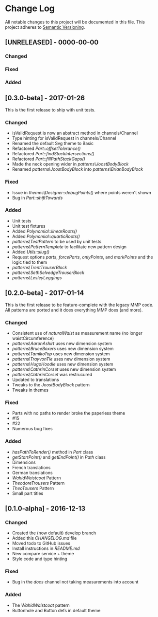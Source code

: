 # Change Log
All notable changes to this project will be documented in this file.
This project adheres to [Semantic Versioning](http://semver.org/).

## [UNRELEASED] - 0000-00-00

### Changed

### Fixed

### Added

## [0.3.0-beta] - 2017-01-26

This is the first release to ship with unit tests.

### Changed

- isValidRequest is now an abstract method in channels/Channel
- Type hinting for isValidRequest in channels/Channel
- Renamed the default Svg theme to Basic
- Refactored  _Part::offsetTolerance()_
- Refactored _Part::findStackIntersections()_
- Refactored _Part::fillPathStackGaps()_
- Made the neck opening wider in _patterns\JoostBodyBlock_
- Renamed _patterns\JoostBodyBlock_ into _patterns\BrianBodyBlock_

### Fixed

- Issue in _themes\Designer::debugPoints()_ where points weren't shown
- Bug in _Part::shiftTowards_

### Added

- Unit tests
- Unit test fixtures
- Added _Polynomial::linearRoots()_
- Added _Polynomial::quarticRoots()_
- _patterns\TestPattern_ to be used by unit tests
- _patterns\PatternTemplate_ to facilitate new pattern design
- Added _Utils::slug()_
- Request options _parts_, _forceParts_, _onlyPoints_, and _markPoints_ and the logic tied to them
- _patterns\TrentTrouserBlock_
- _patterns\SethSelvedgeTrouserBlock_
- _patterns\LesleyLeggings_


## [0.2.0-beta] - 2017-01-14

This is the first release to be feature-complete with the legacy MMP code.
All patterns are ported and it does everything MMP does (and more).

### Changed
- Consistent use of _naturalWaist_ as measurement name (no longer waistCircumference)
- _patterns\AaronAshirt_ uses new dimension system
- _patterns\BruceBoxers_ uses new dimension system
- _patterns\TamikoTop_ uses new dimension system
- _patterns\TrayvonTie_ uses new dimension system
- _patterns\HugoHoodie_ uses new dimension system
- _patterns\CathrinCorset_ uses new dimension system
- _patterns\CathrinCorset_ was restrucured
- Updated to translations
- Tweaks to the _JoostBodyBlock_ pattern
- Tweaks in themes

### Fixed
- Parts with no paths to render broke the paperless theme
- #15
- #22
- Numerous bug fixes

### Added
- _hasPathToRender()_ method in _Part_ class
- _getStartPoint()_ and _getEndPoint()_ in _Path_ class
- Dimensions
- French translations
- German translations
- _WahidWaistcoat_ Pattern
- _TheodoreTrousers_ Pattern
- _TheoTousers_ Pattern
- Small part titles

## [0.1.0-alpha] - 2016-12-13
### Changed
- Created the (now default) develop branch
- Added this _CHANGELOG.md_ file
- Moved todo to GitHub issues
- Install instructions in _README.md_
- New compare service + theme
- Style code and type hinting

### Fixed
- Bug in the _docs_ channel not taking measurements into account

### Added
- The _WahidWaistcoat_ pattern
- Buttonhole and Button defs in default theme
